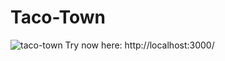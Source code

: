 # Taco-Town
![taco-town](https://github.com/FatmaYgn/Taco-Town/assets/152922589/8584e482-11d6-415c-8936-9f16955e0ce0)
Try now here: http://localhost:3000/
